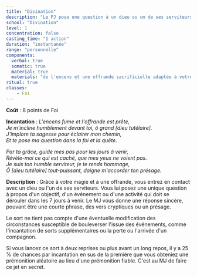 ```yaml
---
title: "Divination"
description: "Le PJ pose une question à un dieu ou un de ses serviteurs."
school: "Divination"
level: 1
concentration: false
casting_time: "1 action"
duration: "instantanée"
range: "personnelle"
components:
  verbal: true
  somatic: true
  material: true
  materials: "de l'encens et une offrande sacrificielle adaptée à votre religion, l'ensemble valant au moins 25 po, et le sort consume les deux"
ritual: true
classes:
    - Foi
---
```

**Coût** : 8 points de Foi  

**Incantation** : *L'encens fume et l'offrande est prête,*  
*Je m'incline humblement devant toi, ô grand [dieu tutélaire].*   
*J'implore ta sagesse pour éclairer mon chemin,*   
*Et te pose ma question dans la foi et la quête.*   

*Par ta grâce, guide mes pas pour les jours à venir,*   
*Révèle-moi ce qui est caché, que mes yeux ne voient pas.*   
*Je suis ton humble serviteur, je te rends hommage,*   
*Ô [dieu tutélaire] tout-puissant, daigne m'accorder ton présage.*   

**Description** : Grâce à votre magie et à une offrande, vous entrez en contact avec un dieu ou l'un de ses serviteurs. Vous lui posez une unique question à propos d'un objectif, d'un événement ou d'une activité qui doit se dérouler dans les 7 jours à venir. Le MJ vous donne une réponse sincère, pouvant être une courte phrase, des vers cryptiques ou un présage.

Le sort ne tient pas compte d'une éventuelle modification des circonstances susceptible de bouleverser l'issue des événements, comme l'incantation de sorts supplémentaires ou la perte ou l'arrivée d'un compagnon.

Si vous lancez ce sort à deux reprises ou plus avant un long repos, il y a 25  % de chances par incantation en sus de la première que vous obteniez une prémonition aléatoire au lieu d'une prémonition fiable. C'est au MJ de faire ce jet en secret.
